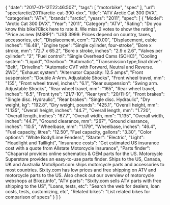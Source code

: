 {
    "date": "2017-01-12T22:46:50Z",
    "tags": [
        "motorbike",
        "spec"
    ],
    "url": "spec\/arctic\/2011\/arctic-cat-300-dvx",
    "title": "ATV Arctic Cat 300 DVX",
    "categories": "ATV",
    "brands": "arctic",
    "years": "2011",
    "spec": [
        {
            "Model": "Arctic Cat 300 DVX",
            "Year": "2011",
            "Category": "ATV",
            "Rating": "Do you know this bike?Click here to rate it. We miss 2 votes to show the rating",
            "Price as new (MSRP)": "US$ 3999.   Prices depend on country, taxes, accessories, etc",
            "Displacement, ccm": "270.00",
            "Displacement, cubic inches": "16.48",
            "Engine type": "Single cylinder, four-stroke",
            "Bore x stroke, mm": "72.7 x 65.2",
            "Bore x stroke, inches": "2.9 x 2.6",
            "Valves per cylinder": "2",
            "Fuel control": "Single Overhead Cams (SOHC)",
            "Cooling system": "Liquid",
            "Gearbox": "Automatic",
            "Transmission type,final drive": "Belt",
            "Driveline": "Automatic CVT with Forward, Neutral  and  Reverse. 2WD",
            "Exhaust system": "Alternator Capacity: 12.5 amps",
            "Front suspension": "Double A-Arm. Adjustable Shocks",
            "Front wheel travel, mm": "155",
            "Front wheel travel, inches": "6.1",
            "Rear suspension": "Swing arm. Adjustable Shocks",
            "Rear wheel travel, mm": "165",
            "Rear wheel travel, inches": "6.5",
            "Front tyre": "21\/7-10",
            "Rear tyre": "20\/11-9",
            "Front brakes": "Single disc. Hydraulic",
            "Rear brakes": "Single disc. Hydraulic",
            "Dry weight, kg": "192.8",
            "Dry weight, pounds": "425.1",
            "Overall height, mm": "1.135",
            "Overall height, inches": "44.7",
            "Overall length, mm": "1.720",
            "Overall length, inches": "67.7",
            "Overall width, mm": "1.135",
            "Overall width, inches": "44.7",
            "Ground clearance, mm": "267",
            "Ground clearance, inches": "10.5",
            "Wheelbase, mm": "1.179",
            "Wheelbase, inches": "46.4",
            "Fuel capacity, litres": "12.50",
            "Fuel capacity, gallons": "3.30",
            "Color options": "White Body\/Lime Fenders",
            "Starter": "Electric",
            "Light": "Headlight and Taillight",
            "Insurance costs": "Get estimated US insurance cost with a quote from Allstate Motorcycle Insurance",
            "Parts finder": "Chaparral provides online schematics & OEM parts for the US.   Motorcycle Superstore provides an easy-to-use parts finder. Ships to the US, Canada, UK and Australia.MotoSport.com ships motorcycle parts and accessories to most countries.    Sixity.com has low prices and free shipping on ATV and motorcycle parts to the US. Also check out our overview of motorcycle webshops at Bikez.info",
            "ATV parts": "Sixity.com sells ATV parts with free shipping to the US",
            "Loans, tests, etc": "Search the web for dealers, loan costs, tests, customizing, etc",
            "Related bikes": "List related bikes for comparison of specs"
        }
    ]
}